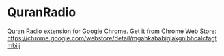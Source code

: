 # QuranRadio
Quran Radio extension for Google Chrome.
Get it from Chrome Web Store: https://chrome.google.com/webstore/detail/mgahkababiglakgnlbhcalcfagfmbiij

